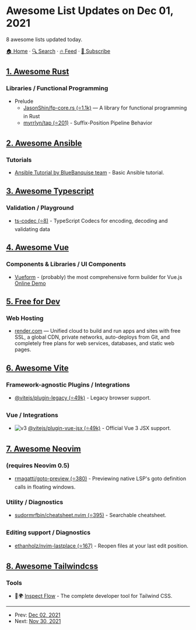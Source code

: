 # Awesome List Updates on Dec 01, 2021

8 awesome lists updated today.

[🏠 Home](/README.md) · [🔍 Search](https://test.trackawesomelist.com/search/) · [🔥 Feed](https://test.trackawesomelist.com/feed.xml) · [📮 Subscribe](https://trackawesomelist.us17.list-manage.com/subscribe?u=d2f0117aa829c83a63ec63c2f&id=36a103854c)



## [1. Awesome Rust](/content/rust-unofficial/awesome-rust/README.md)

### Libraries / Functional Programming

*   Prelude
    *   [JasonShin/fp-core.rs (⭐1.1k)](https://github.com/JasonShin/fp-core.rs) — A library for functional programming in Rust
    *   [myrrlyn/tap (⭐201)](https://github.com/myrrlyn/tap) - Suffix-Position Pipeline Behavior

## [2. Awesome Ansible](/content/ansible-community/awesome-ansible/README.md)

### Tutorials

*   [Ansible Tutorial by BlueBanquise team](http://bluebanquise.com/documentation/releases/1.5.0/training_ansible.html) - Basic Ansible tutorial.

## [3. Awesome Typescript](/content/dzharii/awesome-typescript/README.md)

### Validation / Playground

*   [ts-codec (⭐8)](https://github.com/julienvincent/ts-codec) - TypeScript Codecs for encoding, decoding and validating data

## [4. Awesome Vue](/content/vuejs/awesome-vue/README.md)

### Components & Libraries / UI Components

*   [Vueform](https://vueform.com) - (probably) the most comprehensive form builder for Vue.js [Online Demo](https://vueform.com/examples)

## [5. Free for Dev](/content/ripienaar/free-for-dev/README.md)

### Web Hosting

*   [render.com](https://render.com) — Unified cloud to build and run apps and sites with free SSL, a global CDN, private networks, auto-deploys from Git, and completely free plans for web services, databases, and static web pages.

## [6. Awesome Vite](/content/vitejs/awesome-vite/README.md)

### Framework-agnostic Plugins / Integrations

*   [@vitejs/plugin-legacy (⭐49k)](https://github.com/vitejs/vite/tree/main/packages/plugin-legacy) - Legacy browser support.

### Vue / Integrations

*   ![v3](https://img.shields.io/badge/-v3-35495e) [@vitejs/plugin-vue-jsx (⭐49k)](https://github.com/vitejs/vite/tree/main/packages/plugin-vue-jsx) - Official Vue 3 JSX support.

## [7. Awesome Neovim](/content/rockerBOO/awesome-neovim/README.md)

### (requires Neovim 0.5)

*   [rmagatti/goto-preview (⭐380)](https://github.com/rmagatti/goto-preview) - Previewing native LSP's goto definition calls in floating windows.

### Utility / Diagnostics

*   [sudormrfbin/cheatsheet.nvim (⭐395)](https://github.com/sudormrfbin/cheatsheet.nvim) - Searchable cheatsheet.

### Editing support / Diagnostics

*   [ethanholz/nvim-lastplace (⭐167)](https://github.com/ethanholz/nvim-lastplace) - Reopen files at your last edit position.

## [8. Awesome Tailwindcss](/content/aniftyco/awesome-tailwindcss/README.md)

### Tools

*   💼🌍 [Inspect Flow](https://inspectflow.io) - The complete developer tool for Tailwind CSS.

---

- Prev: [Dec 02, 2021](/content/2021/12/02/README.md)
- Next: [Nov 30, 2021](/content/2021/11/30/README.md)